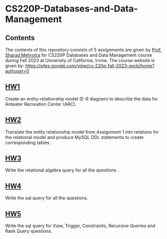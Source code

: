 # CS220P-Databases-and-Data-Management
## Contents
The contents of this repository consists of 5 assignments are given by [Prof. Sharad Mehrotra](https://ics.uci.edu/~sharad/) for CS220P Databases and Data Management course during Fall 2023 at University of California, Irvine. The course website is given by: https://sites.google.com/view/cs-220p-fall-2023-secb/home?authuser=0
## [HW1](HW1/220P%20Assignment%201.pdf)
Create an entity-relationship model (E-R diagram) to describe the data for Anteater Recreation Center (ARC).
## [HW2](HW2/220P%20Assignment%202.pdf)
Translate the entity relationship model from Assignment 1 into relations for the relational model and produce MySQL DDL statements to create corresponding tables.
## [HW3](HW3/220P%20Assignment%203.pdf)
Write the relational algebra query for all the questions .
## [HW4](HW4/220%20P%20Assignment%204.pdf)
Write the sql query for all the questions.
## [HW5](HW5/Assignment%205.pdf)
Write the sql query for View, Trigger, Constraints, Recursive Queries and Rank Query questions.
